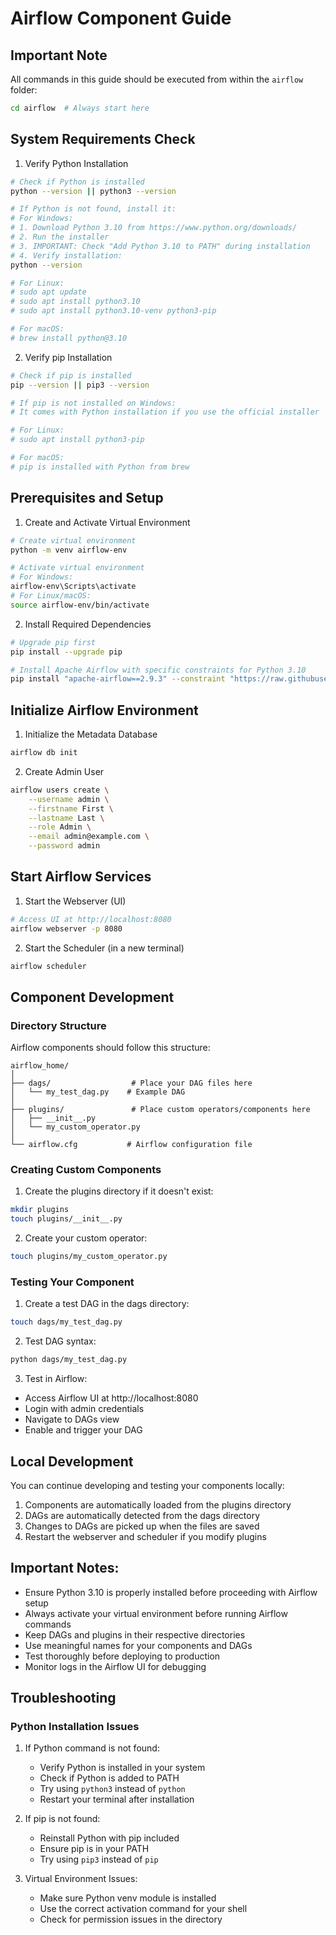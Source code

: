 # Airflow Component Guide

## Important Note
All commands in this guide should be executed from within the `airflow` folder:
```bash
cd airflow  # Always start here
```

## System Requirements Check

1. Verify Python Installation
```bash
# Check if Python is installed
python --version || python3 --version

# If Python is not found, install it:
# For Windows:
# 1. Download Python 3.10 from https://www.python.org/downloads/
# 2. Run the installer
# 3. IMPORTANT: Check "Add Python 3.10 to PATH" during installation
# 4. Verify installation:
python --version

# For Linux:
# sudo apt update
# sudo apt install python3.10
# sudo apt install python3.10-venv python3-pip

# For macOS:
# brew install python@3.10
```

2. Verify pip Installation
```bash
# Check if pip is installed
pip --version || pip3 --version

# If pip is not installed on Windows:
# It comes with Python installation if you use the official installer

# For Linux:
# sudo apt install python3-pip

# For macOS:
# pip is installed with Python from brew
```

## Prerequisites and Setup

1. Create and Activate Virtual Environment
```bash
# Create virtual environment
python -m venv airflow-env

# Activate virtual environment
# For Windows:
airflow-env\Scripts\activate
# For Linux/macOS:
source airflow-env/bin/activate
```

2. Install Required Dependencies
```bash
# Upgrade pip first
pip install --upgrade pip

# Install Apache Airflow with specific constraints for Python 3.10
pip install "apache-airflow==2.9.3" --constraint "https://raw.githubusercontent.com/apache/airflow/constraints-2.9.3/constraints-3.10.txt"
```

## Initialize Airflow Environment

1. Initialize the Metadata Database
```bash
airflow db init
```

2. Create Admin User
```bash
airflow users create \
    --username admin \
    --firstname First \
    --lastname Last \
    --role Admin \
    --email admin@example.com \
    --password admin
```

## Start Airflow Services

1. Start the Webserver (UI)
```bash
# Access UI at http://localhost:8080
airflow webserver -p 8080
```

2. Start the Scheduler (in a new terminal)
```bash
airflow scheduler
```

## Component Development

### Directory Structure
Airflow components should follow this structure:
```
airflow_home/
│
├── dags/                  # Place your DAG files here
│   └── my_test_dag.py    # Example DAG
│
├── plugins/               # Place custom operators/components here
│   ├── __init__.py
│   └── my_custom_operator.py
│
└── airflow.cfg           # Airflow configuration file
```

### Creating Custom Components

1. Create the plugins directory if it doesn't exist:
```bash
mkdir plugins
touch plugins/__init__.py
```

2. Create your custom operator:
```bash
touch plugins/my_custom_operator.py
```

### Testing Your Component

1. Create a test DAG in the dags directory:
```bash
touch dags/my_test_dag.py
```

2. Test DAG syntax:
```bash
python dags/my_test_dag.py
```

3. Test in Airflow:
- Access Airflow UI at http://localhost:8080
- Login with admin credentials
- Navigate to DAGs view
- Enable and trigger your DAG

## Local Development
You can continue developing and testing your components locally:
1. Components are automatically loaded from the plugins directory
2. DAGs are automatically detected from the dags directory
3. Changes to DAGs are picked up when the files are saved
4. Restart the webserver and scheduler if you modify plugins

## Important Notes:
- Ensure Python 3.10 is properly installed before proceeding with Airflow setup
- Always activate your virtual environment before running Airflow commands
- Keep DAGs and plugins in their respective directories
- Use meaningful names for your components and DAGs
- Test thoroughly before deploying to production
- Monitor logs in the Airflow UI for debugging

## Troubleshooting

### Python Installation Issues
1. If Python command is not found:
   - Verify Python is installed in your system
   - Check if Python is added to PATH
   - Try using `python3` instead of `python`
   - Restart your terminal after installation

2. If pip is not found:
   - Reinstall Python with pip included
   - Ensure pip is in your PATH
   - Try using `pip3` instead of `pip`

3. Virtual Environment Issues:
   - Make sure Python venv module is installed
   - Use the correct activation command for your shell
   - Check for permission issues in the directory
